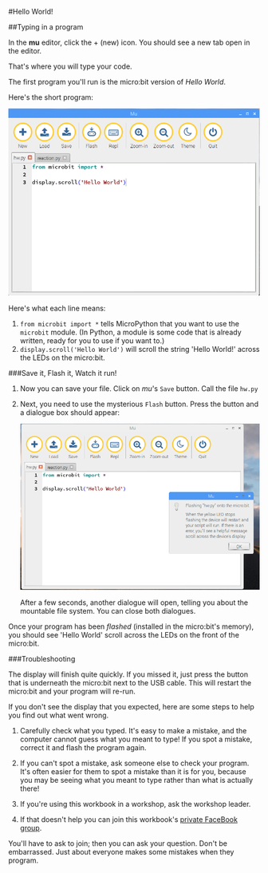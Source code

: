 #Hello World!

##Typing in a program


In the **mu** editor, click the + (new) icon. You should see a new tab open in the editor. 

That's where you will type your code. 

The first program you'll run is the micro:bit version of _Hello World_. 

Here's the short program:

![Hello World program](images/hw.png)

Here's what each line means:

1.  `from microbit import *` tells MicroPython that you want to use the `microbit` module.
   (In Python, a module is some code that is already written, ready for you to use if you want to.) 
1.  `display.scroll('Hello World')` will scroll the string 'Hello World!' across the LEDs on the micro:bit.

###Save it, Flash it, Watch it run!

1. Now you can save your file. Click on *mu*'s `Save` button.
Call the file `hw.py`

1. Next, you need to use the mysterious `Flash` button.
Press the button and a dialogue box should appear:

   ![Flashing dialogue](images/flash.png)
   
   After a few seconds, another dialogue will open, telling you about the
   mountable file system. You can close both dialogues.

Once your program has been *flashed* (installed in the micro:bit's memory),
you should see 'Hello World' scroll across the LEDs on the front of
the micro:bit. 


###Troubleshooting

The display will finish quite quickly. If you missed it, just press the button that is
underneath the micro:bit next to the USB cable. This will restart the micro:bit and your program
will re-run.

If you don't see the display that you expected, here are some steps to help you
find out what went wrong.

1. Carefully check what you typed. It's easy to make a mistake, and the computer
cannot guess what you meant to type! If you spot a mistake, correct it and
flash the program again.

1. If you can't spot a mistake, ask someone else to check your program. It's often easier for them to spot a mistake
than it is for you, because you may be seeing what you meant to type rather than what is 
actually there!

1. If you're using this workbook in a workshop, ask the workshop leader.

1. If that doesn't help you can join this workbook's [private FaceBook group](https://www.facebook.com/groups/microbit60mins/).

You'll have to ask to join; then you can ask your question.
Don't be embarrassed. Just about everyone makes some mistakes when they
program.